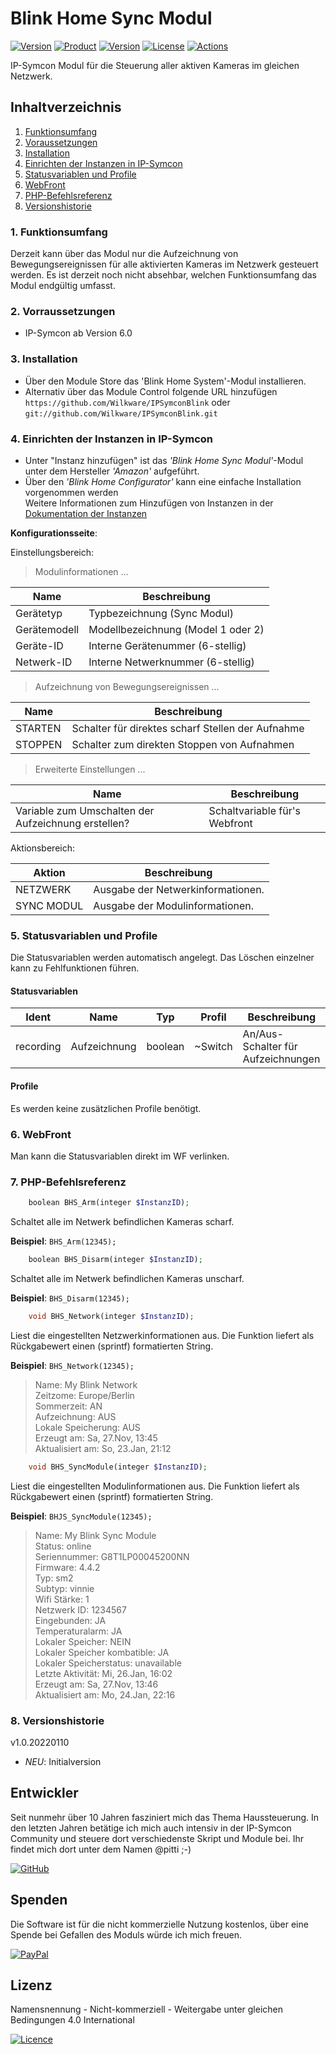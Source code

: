 # Blink Home Sync Modul

[![Version](https://img.shields.io/badge/Symcon-PHP--Modul-red.svg)](https://www.symcon.de/service/dokumentation/entwicklerbereich/sdk-tools/sdk-php/)
[![Product](https://img.shields.io/badge/Symcon%20Version-6.0-blue.svg)](https://www.symcon.de/produkt/)
[![Version](https://img.shields.io/badge/Modul%20Version-1.0.20220110-orange.svg)](https://github.com/Wilkware/IPSymconBlink)
[![License](https://img.shields.io/badge/License-CC%20BY--NC--SA%204.0-green.svg)](https://creativecommons.org/licenses/by-nc-sa/4.0/)
[![Actions](https://github.com/Wilkware/IPSymconBlink/workflows/Check%20Style/badge.svg)](https://github.com/Wilkware/IPSymconBlink/actions)

IP-Symcon Modul für die Steuerung aller aktiven Kameras im gleichen Netzwerk.

## Inhaltverzeichnis

1. [Funktionsumfang](#1-funktionsumfang)
2. [Voraussetzungen](#2-voraussetzungen)
3. [Installation](#3-installation)
4. [Einrichten der Instanzen in IP-Symcon](#4-einrichten-der-instanzen-in-ip-symcon)
5. [Statusvariablen und Profile](#5-statusvariablen-und-profile)
6. [WebFront](#6-webfront)
7. [PHP-Befehlsreferenz](#7-php-befehlsreferenz)
8. [Versionshistorie](#8-versionshistorie)

### 1. Funktionsumfang

Derzeit kann über das Modul nur die Aufzeichnung von Bewegungsereignissen für alle aktivierten Kameras im Netzwerk gesteuert werden.
Es ist derzeit noch nicht absehbar, welchen Funktionsumfang das Modul endgültig umfasst.

### 2. Vorraussetzungen

* IP-Symcon ab Version 6.0

### 3. Installation

* Über den Module Store das 'Blink Home System'-Modul installieren.
* Alternativ über das Module Control folgende URL hinzufügen  
`https://github.com/Wilkware/IPSymconBlink` oder `git://github.com/Wilkware/IPSymconBlink.git`

### 4. Einrichten der Instanzen in IP-Symcon

* Unter "Instanz hinzufügen" ist das *'Blink Home Sync Modul'*-Modul unter dem Hersteller _'Amazon'_ aufgeführt.
* Über den *'Blink Home Configurator'* kann eine einfache Installation vorgenommen werden  
Weitere Informationen zum Hinzufügen von Instanzen in der [Dokumentation der Instanzen](https://www.symcon.de/service/dokumentation/konzepte/instanzen/#Instanz_hinzufügen)

__Konfigurationsseite__:

Einstellungsbereich:

> Modulinformationen ...

Name           | Beschreibung
-------------- | ------------------
Gerätetyp      | Typbezeichnung (Sync Modul)
Gerätemodell   | Modellbezeichnung (Model 1 oder 2)
Geräte-ID      | Interne Gerätenummer (6-stellig)
Netwerk-ID     | Interne Netwerknummer (6-stellig)

> Aufzeichnung von Bewegungsereignissen ...

Name           | Beschreibung
-------------- | ------------------
STARTEN        | Schalter für direktes scharf Stellen der Aufnahme
STOPPEN        | Schalter zum direkten Stoppen von Aufnahmen

> Erweiterte Einstellungen  ...

Name           | Beschreibung
-------------- | ------------------
Variable zum Umschalten der Aufzeichnung erstellen? | Schaltvariable für's Webfront

Aktionsbereich:

Aktion           | Beschreibung
-------------- | ------------------
NETZWERK       | Ausgabe der Netwerkinformationen.
SYNC MODUL     | Ausgabe der Modulinformationen.

### 5. Statusvariablen und Profile

Die Statusvariablen werden automatisch angelegt. Das Löschen einzelner kann zu Fehlfunktionen führen.

#### Statusvariablen

Ident         | Name          | Typ     | Profil    | Beschreibung
------------- | ------------- | ------- | --------- | -------------------
 recording    | Aufzeichnung  | boolean | ~Switch   | An/Aus-Schalter für Aufzeichnungen

#### Profile

Es werden keine zusätzlichen Profile benötigt.

### 6. WebFront

Man kann die Statusvariablen direkt im WF verlinken.

### 7. PHP-Befehlsreferenz

```php
    boolean BHS_Arm(integer $InstanzID);
```

Schaltet alle im Netwerk befindlichen Kameras scharf.

__Beispiel__: `BHS_Arm(12345);`

```php
    boolean BHS_Disarm(integer $InstanzID);
```

Schaltet alle im Netwerk befindlichen Kameras unscharf.

__Beispiel__: `BHS_Disarm(12345);`

```php
    void BHS_Network(integer $InstanzID);
```

Liest die eingestellten Netzwerkinformationen aus.
Die Funktion liefert als Rückgabewert einen (sprintf) formatierten String.

__Beispiel__: `BHS_Network(12345);`

> Name: My Blink Network  
> Zeitzome: Europe/Berlin  
> Sommerzeit: AN  
> Aufzeichnung: AUS  
> Lokale Speicherung: AUS  
> Erzeugt am: Sa, 27.Nov, 13:45  
> Aktualisiert am: So, 23.Jan, 21:12  

```php
    void BHS_SyncModule(integer $InstanzID);
```

Liest die eingestellten Modulinformationen aus.
Die Funktion liefert als Rückgabewert einen (sprintf) formatierten String.

__Beispiel__: `BHJS_SyncModule(12345);`

> Name: My Blink Sync Module  
> Status: online  
> Seriennummer: G8T1LP00045200NN  
> Firmware: 4.4.2  
> Typ: sm2  
> Subtyp: vinnie  
> Wifi Stärke: 1  
> Netzwerk ID: 1234567  
> Eingebunden: JA  
> Temperaturalarm: JA  
> Lokaler Speicher: NEIN  
> Lokaler Speicher kombatible: JA  
> Lokaler Speicherstatus: unavailable  
> Letzte Aktivität: Mi, 26.Jan, 16:02  
> Erzeugt am: Sa, 27.Nov, 13:46  
> Aktualisiert am: Mo, 24.Jan, 22:16  

### 8. Versionshistorie

v1.0.20220110

* _NEU_: Initialversion

## Entwickler

Seit nunmehr über 10 Jahren fasziniert mich das Thema Haussteuerung. In den letzten Jahren betätige ich mich auch intensiv in der IP-Symcon Community und steuere dort verschiedenste Skript und Module bei. Ihr findet mich dort unter dem Namen @pitti ;-)

[![GitHub](https://img.shields.io/badge/GitHub-@wilkware-181717.svg?style=for-the-badge&logo=github)](https://wilkware.github.io/)

## Spenden

Die Software ist für die nicht kommerzielle Nutzung kostenlos, über eine Spende bei Gefallen des Moduls würde ich mich freuen.

[![PayPal](https://img.shields.io/badge/PayPal-spenden-00457C.svg?style=for-the-badge&logo=paypal)](https://www.paypal.com/cgi-bin/webscr?cmd=_s-xclick&hosted_button_id=8816166)

## Lizenz

Namensnennung - Nicht-kommerziell - Weitergabe unter gleichen Bedingungen 4.0 International

[![Licence](https://img.shields.io/badge/License-CC_BY--NC--SA_4.0-EF9421.svg?style=for-the-badge&logo=creativecommons)](https://creativecommons.org/licenses/by-nc-sa/4.0/)
